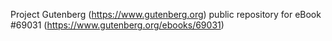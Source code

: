 Project Gutenberg (https://www.gutenberg.org) public repository for
eBook #69031 (https://www.gutenberg.org/ebooks/69031)
